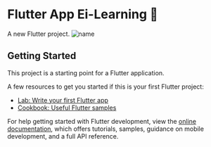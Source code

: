 # Flutter App Ei-Learning 📱

A new Flutter project.
![name](https://user-images.githubusercontent.com/84298280/227922825-52308683-1483-409d-95f3-b7d4968a4861.jpg)



## Getting Started

This project is a starting point for a Flutter application.

A few resources to get you started if this is your first Flutter project:

- [Lab: Write your first Flutter app](https://docs.flutter.dev/get-started/codelab)
- [Cookbook: Useful Flutter samples](https://docs.flutter.dev/cookbook)

For help getting started with Flutter development, view the
[online documentation](https://docs.flutter.dev/), which offers tutorials,
samples, guidance on mobile development, and a full API reference.
